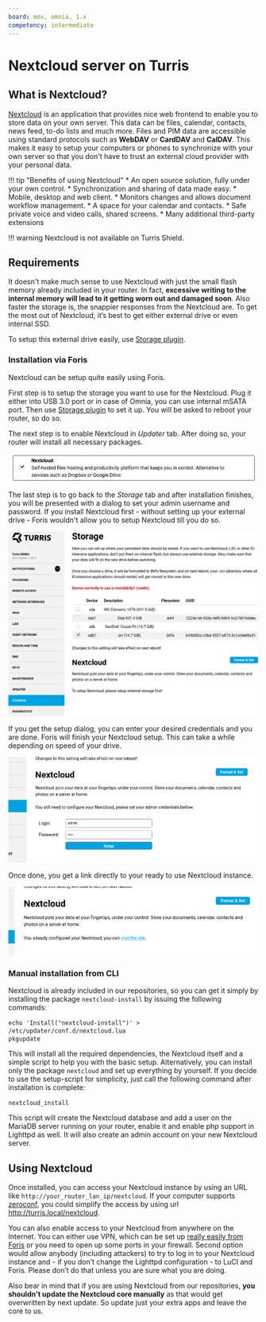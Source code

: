 ```yaml
---
board: mox, omnia, 1.x
competency: intermediate
---
```

# Nextcloud server on Turris

## What is Nextcloud?

[Nextcloud](https://nextcloud.com) is an application that provides nice web
frontend to enable you to store data on your own server. This data can be
files, calendar, contacts, news feed, to-do lists and much more. Files and PIM
data are accessible using standard protocols such as **WebDAV** or **CardDAV**
and **CalDAV**. This makes it easy to setup your computers or phones to
synchronize with your own server so that you don't have to trust an external
cloud provider with your personal data.

!!! tip "Benefits of using Nextcloud"
    * An open source solution, fully under your own control.
    * Synchronization and sharing of data made easy.
    * Mobile, desktop and web client. 
    * Monitors changes and allows document workflow management.
    * A space for your calendar and contacts.
    * Safe private voice and video calls, shared screens.
    * Many additional third-party extensions

!!! warning
    Nextcloud is not available on Turris Shield.

## Requirements

It doesn't make much sense to use Nextcloud with just the small flash memory
already included in your router. In fact, **excessive writing to the internal
memory will lead to it getting worn out and damaged soon**. Also faster the
storage is, the snappier responses from the Nextcloud are. To get the most out
of Nextcloud, it’s best to get either external drive or even internal SSD.

To setup this external drive easily, use [Storage
plugin](../../basics/foris/storage-plugin/storage-plugin.md).

### Installation via Foris

Nextcloud can be setup quite easily using Foris.

First step is to setup the storage you want to use for the Nextcloud. Plug it
either into USB 3.0 port or in case of Omnia, you can use internal mSATA port.
Then use
[Storage plugin](../../basics/foris/storage-plugin/storage-plugin.md) to set
it up. You will be asked to reboot your router, so do so.

The next step is to enable Nextcloud in _Updater_ tab. After doing so, your
router will install all necessary packages.

![Nextcloud option in updater tab](nextcloud-updater.png)

The last step is to go back to the _Storage_ tab and after installation
finishes, you will be presented with a dialog to set your admin username and
password. If you install Nextcloud first - without setting up your external
drive - Foris wouldn't allow you to setup Nextcloud till you do so.

![Setting up a disk with Nextcloud installed](storage-plugin-nextcloud.png)

If you get the setup dialog, you can enter your desired credentials and you
are done. Foris will finish your Nextcloud setup. This can take a while
depending on speed of your drive.

![Nextcloud configuration](nextcloud-setup.png)

Once done, you get a link directly to your ready to use Nextcloud instance.

![Nextcloud installed](nextcloud-installed.png)

### Manual installation from CLI

Nextcloud is already included in our repositories, so you can get it simply by
installing the package `nextcloud-install`  by issuing the following
commands:

```
echo 'Install("nextcloud-install")' > /etc/updater/conf.d/nextcloud.lua
pkgupdate
```

This will install all the required dependencies, the Nextcloud itself and a
simple script to help you with the basic setup. Alternatively, you can install
only the package `nextcloud` and set up everything by yourself. If you decide
to use the setup-script for simplicity, just call the following command after
installation is complete:

```
nextcloud_install
```

This script will create the Nextcloud database and add a user on the MariaDB
server running on your router, enable it and enable php support in Lighttpd as
well. It will also create an admin account on your new Nextcloud server.

## Using Nextcloud

Once installed, you can access your Nextcloud instance by using an URL like
`http://your_router_lan_ip/nextcloud`. If your computer supports
[zeroconf](https://en.wikipedia.org/wiki/Zero-configuration_networking),
you could simplify the access by using url <http://turris.local/nextcloud>.

You can also enable access to your Nextcloud from anywhere on the Internet. You
can either use VPN, which can be set up [really easily from
Foris](../../basics/apps/openvpn-server/openvpn.md) or you need to open up some ports in
your firewall. Second option would allow anybody (including attackers) to try to
log in to your Nextcloud instance and - if you don't change the Lighttpd
configuration - to LuCI and Foris. Please don’t do that unless you are sure what
you are doing. 

Also bear in mind that if you are using Nextcloud from our repositories, **you
shouldn't update the Nextcloud core manually** as that would get overwritten by
next update. So update just your extra apps and leave the core to us.
